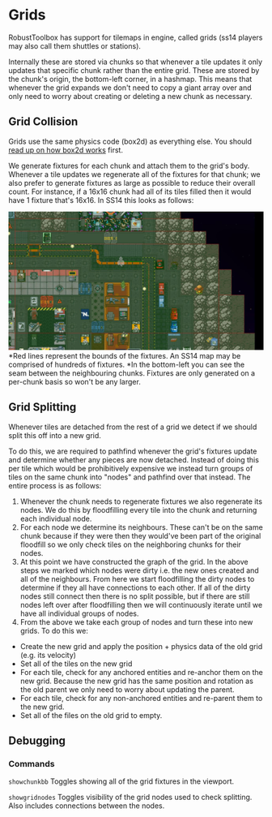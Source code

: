 # Grids

RobustToolbox has support for tilemaps in engine, called grids (ss14 players may also call them shuttles or stations). 

Internally these are stored via chunks so that whenever a tile updates it only updates that specific chunk rather than the entire grid. These are stored by the chunk's origin, the bottom-left corner, in a hashmap. This means that whenever the grid expands we don't need to copy a giant array over and only need to worry about creating or deleting a new chunk as necessary.

## Grid Collision
Grids use the same physics code (box2d) as everything else. You should [read up on how box2d works](https://box2d.org/documentation/) first.

We generate fixtures for each chunk and attach them to the grid's body. Whenever a tile updates we regenerate all of the fixtures for that chunk; we also prefer to generate fixtures as large as possible to reduce their overall count. For instance, if a 16x16 chunk had all of its tiles filled then it would have 1 fixture that's 16x16. In SS14 this looks as follows:

![grids.jpg](../../assets/images/grids-overlay.jpg)<!--Lol image nerd-->
*Red lines represent the bounds of the fixtures. An SS14 map may be comprised of hundreds of fixtures.
*In the bottom-left you can see the seam between the neighbouring chunks. Fixtures are only generated on a per-chunk basis so won't be any larger.


## Grid Splitting
Whenever tiles are detached from the rest of a grid we detect if we should split this off into a new grid.

To do this, we are required to pathfind whenever the grid's fixtures update and determine whether any pieces are now detached. Instead of doing this per tile which would be prohibitively expensive we instead turn groups of tiles on the same chunk into "nodes" and pathfind over that instead. The entire process is as follows:
1. Whenever the chunk needs to regenerate fixtures we also regenerate its nodes. We do this by floodfilling every tile into the chunk and returning each individual node.
2. For each node we determine its neighbours. These can't be on the same chunk because if they were then they would've been part of the original floodfill so we only check tiles on the neighboring chunks for their nodes.
3. At this point we have constructed the graph of the grid. In the above steps we marked which nodes were dirty i.e. the new ones created and all of the neighbours. From here we start floodfilling the dirty nodes to determine if they all have connections to each other. If all of the dirty nodes still connect then there is no split possible, but if there are still nodes left over after floodfilling then we will continuously iterate until we have all individual groups of nodes.
4. From the above we take each group of nodes and turn these into new grids. To do this we:
- Create the new grid and apply the position + physics data of the old grid (e.g. its velocity)
- Set all of the tiles on the new grid
- For each tile, check for any anchored entities and re-anchor them on the new grid. Because the new grid has the same position and rotation as the old parent we only need to worry about updating the parent.
- For each tile, check for any non-anchored entities and re-parent them to the new grid.
- Set all of the files on the old grid to empty.

## Debugging

### Commands

`showchunkbb`
Toggles showing all of the grid fixtures in the viewport.

`showgridnodes`
Toggles visibility of the grid nodes used to check splitting. Also includes connections between the nodes.
